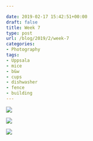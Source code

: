 ```yaml
---

date: 2019-02-17 15:42:51+00:00
draft: false
title: Week 7
type: post
url: /blog/2019/2/week-7
categories:
- Photography
tags:
- Uppsala
- mice
- b&w
- cups
- dishwasher
- fence
- building
---
```




  
   ![](/images/2019-02-17-20192week-7/IMG_2077-2.jpeg)

  

  
   ![](/images/2019-02-17-20192week-7/IMG_2083-2.jpeg)

  

  
   ![](/images/2019-02-17-20192week-7/IMG_2112-2.jpeg)

  


